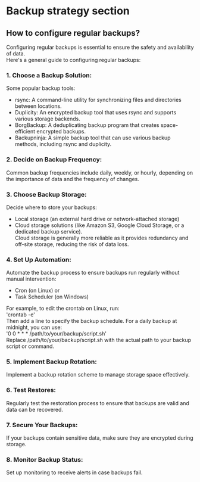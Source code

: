 # Backup strategy section

## How to configure regular backups?

Configuring regular backups is essential to ensure the safety and availability of data.  
Here's a general guide to configuring regular backups:

### 1. Choose a Backup Solution:

Some popular backup tools:
* rsync: A command-line utility for synchronizing files and directories between locations.
* Duplicity: An encrypted backup tool that uses rsync and supports various storage backends.
* BorgBackup: A deduplicating backup program that creates space-efficient encrypted backups.
* Backupninja: A simple backup tool that can use various backup methods, including rsync and duplicity.

### 2. Decide on Backup Frequency:

Common backup frequencies include daily, weekly, or hourly, depending on the importance of data and the frequency of changes.

### 3. Choose Backup Storage:

Decide where to store your backups:
* Local storage (an external hard drive or network-attached storage)
* Cloud storage solutions (like Amazon S3, Google Cloud Storage, or a dedicated backup service).  
Cloud storage is generally more reliable as it provides redundancy and off-site storage, reducing the risk of data loss.

### 4. Set Up Automation:

Automate the backup process to ensure backups run regularly without manual intervention: 
* Cron (on Linux)
or
* Task Scheduler (on Windows)

For example, to edit the crontab on Linux, run:  
'crontab -e'  
Then add a line to specify the backup schedule. For a daily backup at midnight, you can use:  
'0 0 * * * /path/to/your/backup/script.sh'  
Replace /path/to/your/backup/script.sh with the actual path to your backup script or command.

### 5. Implement Backup Rotation:

Implement a backup rotation scheme to manage storage space effectively.

### 6. Test Restores:

Regularly test the restoration process to ensure that backups are valid and data can be recovered.

### 7. Secure Your Backups:

If your backups contain sensitive data, make sure they are encrypted during storage.

### 8. Monitor Backup Status:

Set up monitoring to receive alerts in case backups fail.  
